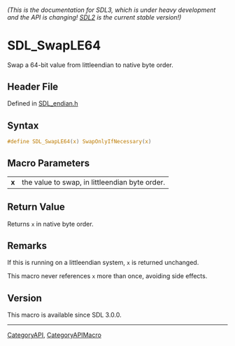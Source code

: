 ###### (This is the documentation for SDL3, which is under heavy development and the API is changing! [SDL2](https://wiki.libsdl.org/SDL2/) is the current stable version!)
# SDL_SwapLE64

Swap a 64-bit value from littleendian to native byte order.

## Header File

Defined in [SDL_endian.h](https://github.com/libsdl-org/SDL/blob/main/include/SDL3/SDL_endian.h)

## Syntax

```c
#define SDL_SwapLE64(x) SwapOnlyIfNecessary(x)
```

## Macro Parameters

|           |                                                |
| --------- | ---------------------------------------------- |
| **x**     | the value to swap, in littleendian byte order. |

## Return Value

Returns `x` in native byte order.

## Remarks

If this is running on a littleendian system, `x` is returned unchanged.

This macro never references `x` more than once, avoiding side effects.

## Version

This macro is available since SDL 3.0.0.

----
[CategoryAPI](CategoryAPI), [CategoryAPIMacro](CategoryAPIMacro)

